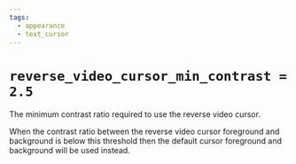 ```yaml
---
tags:
  - appearance
  - text_cursor
---
```

# `reverse_video_cursor_min_contrast = 2.5`

The minimum contrast ratio required to use the reverse video cursor.

When the contrast ratio between the reverse video cursor foreground and
background is below this threshold then the default cursor foreground and
background will be used instead.

